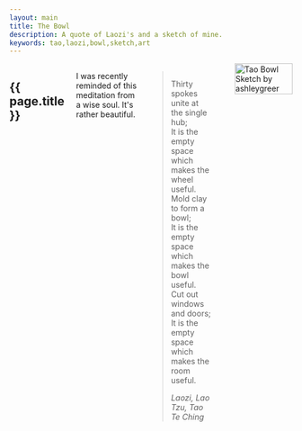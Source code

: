 ```yaml
---
layout: main
title: The Bowl
description: A quote of Laozi's and a sketch of mine.
keywords: tao,laozi,bowl,sketch,art
---
```


<div class="sixteen columns">
	<h2>{{ page.title }}</h2>
	<p>
		I was recently reminded of this meditation from a wise soul.  It's rather beautiful.
		<blockquote>
			<p>
				Thirty spokes unite at the single hub;
				<br />
				It is the empty space which makes the wheel useful.
				<br />
				Mold clay to form a bowl;
				<br />
				It is the empty space which makes the bowl useful.
				<br />
				Cut out windows and doors;
				<br />
				It is the empty space which makes the room useful.
			</p>
			<cite>Laozi, Lao Tzu, Tao Te Ching</cite>
		</blockquote>
	</p>
	<img src="http://dl.dropbox.com/u/15031981/Blog/bowl.jpeg" alt="Tao Bowl Sketch by ashleygreer" style="width:100%;height:auto;">
</div>
